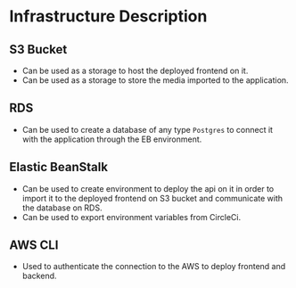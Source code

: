 # Infrastructure Description

## S3 Bucket

- Can be used as a storage to host the deployed frontend on it.
- Can be used as a storage to store the media imported to the application.

## RDS

- Can be used to create a database of any type `Postgres` to connect it with the application through the EB environment.

## Elastic BeanStalk 

- Can be used to create environment to deploy the api on it in order to import it to the deployed frontend on S3 bucket and communicate with the database on RDS.
- Can be used to export environment variables from CircleCi.

## AWS CLI

- Used to authenticate the connection to the AWS to deploy frontend and backend.